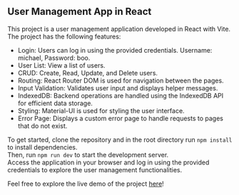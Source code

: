 ## User Management App in React

This project is a user management application developed in React with Vite. The project has the following features:

- Login: Users can log in using the provided credentials. Username: michael, Password: boo.  
- User List: View a list of users.  
- CRUD: Create, Read, Update, and Delete users.  
- Routing: React Router DOM is used for navigation between the pages.  
- Input Validation: Validates user input and displays helper messages.  
- IndexedDB: Backend operations are handled using the IndexedDB API for efficient data storage.  
- Styling: Material-UI is used for styling the user interface.  
- Error Page: Displays a custom error page to handle requests to pages that do not exist.

To get started, clone the repository and in the root directory run ```npm install``` to install dependencies.  
Then, run ```npm run dev``` to start the development server.  
Access the application in your browser and log in using the provided credentials to explore the user management functionalities.

Feel free to explore the live demo of the project [here](https://users-list-react-vite.netlify.app/)!

